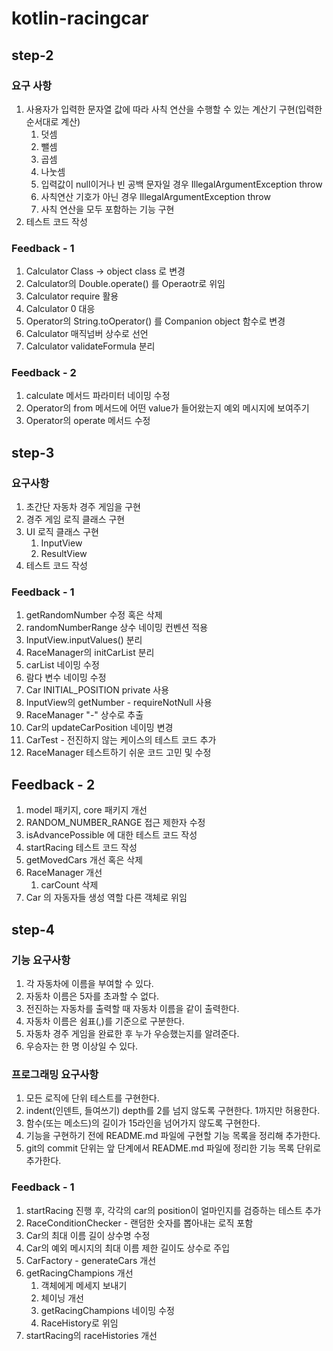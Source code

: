 # kotlin-racingcar

## step-2

### 요구 사항
1. 사용자가 입력한 문자열 값에 따라 사칙 연산을 수행할 수 있는 계산기 구현(입력한 순서대로 계산)
   1. 덧셈
   2. 뺄셈
   3. 곱셈
   4. 나눗셈
   5. 입력값이 null이거나 빈 공백 문자일 경우 IllegalArgumentException throw
   6. 사칙연산 기호가 아닌 경우 IllegalArgumentException throw
   7. 사칙 연산을 모두 포함하는 기능 구현
2. 테스트 코드 작성

### Feedback - 1
1. Calculator Class -> object class 로 변경
2. Calculator의 Double.operate() 를 Operaotr로 위임
3. Calculator require 활용
4. Calculator 0 대응
5. Operator의 String.toOperator() 를 Companion object 함수로 변경
6. Calculator 매직넘버 상수로 선언
7. Calculator validateFormula 분리

### Feedback - 2
1. calculate 메서드 파라미터 네이밍 수정
2. Operator의 from 메서드에 어떤 value가 들어왔는지 예외 메시지에 보여주기
3. Operator의 operate 메서드 수정


## step-3

### 요구사항
1. 초간단 자동차 경주 게임을 구현
2. 경주 게임 로직 클래스 구현
3. UI 로직 클래스 구현
   1. InputView
   2. ResultView
4. 테스트 코드 작성

### Feedback - 1
1. getRandomNumber 수정 혹은 삭제
2. randomNumberRange 상수 네이밍 컨벤션 적용
3. InputView.inputValues() 분리
4. RaceManager의 initCarList 분리
5. carList 네이밍 수정
6. 람다 변수 네이밍 수정
7. Car INITIAL_POSITION private 사용
8. InputView의 getNumber - requireNotNull 사용
9. RaceManager "-" 상수로 추출
10. Car의 updateCarPosition 네이밍 변경
11. CarTest - 전진하지 않는 케이스의 테스트 코드 추가
12. RaceManager 테스트하기 쉬운 코드 고민 및 수정

## Feedback - 2
1. model 패키지, core 패키지 개선
2. RANDOM_NUMBER_RANGE 접근 제한자 수정
3. isAdvancePossible 에 대한 테스트 코드 작성
4. startRacing 테스트 코드 작성
5. getMovedCars 개선 혹은 삭제
6. RaceManager 개선
   1. carCount 삭제
7. Car 의 자동자들 생성 역할 다른 객체로 위임


## step-4

### 기능 요구사항
1. 각 자동차에 이름을 부여할 수 있다.
2. 자동차 이름은 5자를 초과할 수 없다.
3. 전진하는 자동차를 출력할 때 자동차 이름을 같이 출력한다.
4. 자동차 이름은 쉼표(,)를 기준으로 구분한다.
5. 자동차 경주 게임을 완료한 후 누가 우승했는지를 알려준다.
6. 우승자는 한 명 이상일 수 있다.

### 프로그래밍 요구사항
1. 모든 로직에 단위 테스트를 구현한다.
2. indent(인덴트, 들여쓰기) depth를 2를 넘지 않도록 구현한다. 1까지만 허용한다.
3. 함수(또는 메소드)의 길이가 15라인을 넘어가지 않도록 구현한다.
4. 기능을 구현하기 전에 README.md 파일에 구현할 기능 목록을 정리해 추가한다.
5. git의 commit 단위는 앞 단계에서 README.md 파일에 정리한 기능 목록 단위로 추가한다.

### Feedback - 1
1. startRacing 진행 후, 각각의 car의 position이 얼마인지를 검증하는 테스트 추가
2. RaceConditionChecker - 랜덤한 숫자를 뽑아내는 로직 포함
3. Car의 최대 이름 길이 상수명 수정
4. Car의 예외 메시지의 최대 이름 제한 길이도 상수로 주입
5. CarFactory - generateCars 개선
6. getRacingChampions 개선
   1. 객체에게 메세지 보내기
   2. 체이닝 개선
   3. getRacingChampions 네이밍 수정
   4. RaceHistory로 위임
7. startRacing의 raceHistories 개선